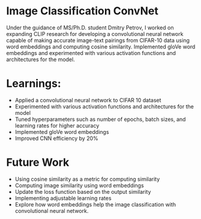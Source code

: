 # Image Classification ConvNet

Under the guidance of MS/Ph.D. student Dmitry Petrov, I worked on expanding CLIP research for developing a convolutional neural network capable of making accurate image-text pairings from CIFAR-10 data using word embeddings and computing cosine similarity. Implemented gloVe word embeddings and experimented with various activation functions and architectures for the model.

# Learnings: 
- Applied a convolutional neural network to CIFAR 10 dataset
- Experimented with various activation functions and architectures for the model
- Tuned hyperparameters such as number of epochs, batch sizes, and learning rates for higher accuracy
- Implemented gloVe word embeddings 
- Improved CNN efficiency by 20%

# Future Work
- Using cosine similarity as a  metric for computing similarity
- Computing image similarity using word embeddings
- Update the loss function based on the output similarity
- Implementing adjustable learning rates
- Explore how word embeddings help the image classification with convolutional neural network.
